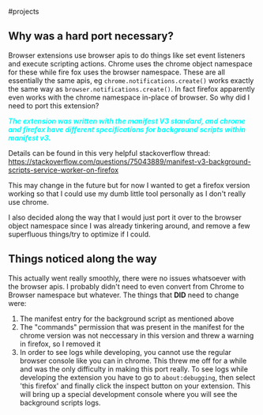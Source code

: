 #projects 

## Why was a hard port necessary?
Browser extensions use browser apis to do things like set event listeners and execute scripting actions. Chrome uses the chrome object namespace for these while fire fox uses the browser namespace. These are all essentially the same apis, eg `chrome.notifications.create()` works exactly the same way as `browser.notifications.create()`. In fact firefox apparently even works with the chrome namespace in-place of browser. So why did I need to port this extension? 

<span style="color: cyan; font-weight: bold; font-style: italic;">The extension was written with the manifest V3 standard, and chrome  and firefox have different specifications for background scripts within manifest v3.</span>

Details can be found in this very helpful stackoverflow thread: https://stackoverflow.com/questions/75043889/manifest-v3-background-scripts-service-worker-on-firefox

This may change in the future but for now I wanted to get a firefox version working so that I could use my dumb little tool personally as I don't really use chrome.

I also decided along the way that I would just port it over to the browser object namespace since I was already tinkering around, and remove a few superfluous things/try to optimize if I could. 

## Things noticed along the way
This actually went really smoothly, there were no issues whatsoever with the browser apis. I probably didn't need to even convert from Chrome to Browser namespace but whatever. The things that **DID** need to change were:
1. The manifest entry for the background script as mentioned above
2. The "commands" permission that was present in the manifest for the chrome version was not neccessary in this version and threw a warning in firefox, so I removed it
3. In order to see logs while developing, you cannot use the regular browser console like you can in chrome. This threw me off for a while and was the only difficulty in making this port really. To see logs while developing the extension you have to go to `about:debugging`, then select 'this firefox' and finally click the inspect button on your extension. This will bring up a special development console where you will see the background scripts logs.